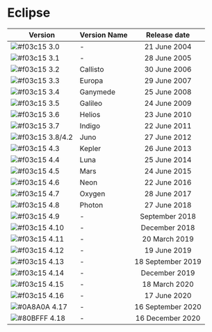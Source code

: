 # Eclipse

| Version | Version Name | Release date |
| ------ | ------ |:------:|
| ![#f03c15](https://placehold.it/15/f03c15/000000?text=+) 3.0 | - | 21 June 2004 |
| ![#f03c15](https://placehold.it/15/f03c15/000000?text=+) 3.1 | - | 28 June 2005 |
| ![#f03c15](https://placehold.it/15/f03c15/000000?text=+) 3.2 | Callisto | 30 June 2006 |
| ![#f03c15](https://placehold.it/15/f03c15/000000?text=+) 3.3 | Europa | 29 June 2007 |
| ![#f03c15](https://placehold.it/15/f03c15/000000?text=+) 3.4 | Ganymede | 25 June 2008 |
| ![#f03c15](https://placehold.it/15/f03c15/000000?text=+) 3.5 | Galileo | 24 June 2009 |
| ![#f03c15](https://placehold.it/15/f03c15/000000?text=+) 3.6 | Helios | 23 June 2010 |
| ![#f03c15](https://placehold.it/15/f03c15/000000?text=+) 3.7 | Indigo | 22 June 2011 |
| ![#f03c15](https://placehold.it/15/f03c15/000000?text=+) 3.8/4.2 | Juno | 27 June 2012 |
| ![#f03c15](https://placehold.it/15/f03c15/000000?text=+) 4.3 | Kepler | 26 June 2013 |
| ![#f03c15](https://placehold.it/15/f03c15/000000?text=+) 4.4 | Luna | 25 June 2014 |
| ![#f03c15](https://placehold.it/15/f03c15/000000?text=+) 4.5 | Mars | 24 June 2015 |
| ![#f03c15](https://placehold.it/15/f03c15/000000?text=+) 4.6 | Neon | 22 June 2016 |
| ![#f03c15](https://placehold.it/15/f03c15/000000?text=+) 4.7 | Oxygen | 28 June 2017 |
| ![#f03c15](https://placehold.it/15/f03c15/000000?text=+) 4.8 | Photon | 27 June 2018 |
| ![#f03c15](https://placehold.it/15/f03c15/000000?text=+) 4.9 | - | September 2018 |
| ![#f03c15](https://placehold.it/15/f03c15/000000?text=+) 4.10 | - | December 2018 |
| ![#f03c15](https://placehold.it/15/f03c15/000000?text=+) 4.11 | - | 20 March 2019 |
| ![#f03c15](https://placehold.it/15/f03c15/000000?text=+) 4.12 | - | 19 June 2019 |
| ![#f03c15](https://placehold.it/15/f03c15/000000?text=+) 4.13 | - | 18 September 2019 |
| ![#f03c15](https://placehold.it/15/f03c15/000000?text=+) 4.14 | - | December 2019 |
| ![#f03c15](https://placehold.it/15/f03c15/000000?text=+) 4.15 | - | 18 March 2020 |
| ![#f03c15](https://placehold.it/15/f03c15/000000?text=+) 4.16 | - | 17 June 2020 |
| ![#0A8A0A](https://placehold.it/15/0A8A0A/000000?text=+) 4.17 | - | 16 September 2020 |
| ![#80BFFF](https://placehold.it/15/80BFFF/000000?text=+) 4.18 | - | 16 December 2020 |

